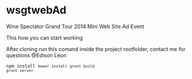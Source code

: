 wsgtwebAd
=========

Wine Spectator Grand Tour 2014 Mini Web Site Ad Event

This how you can start working

After cloning run this comand inside the project rootfolder, contact me for questions @Edison Leon

<code>npm install
<code>bower install</code>
<code>grunt build</code>
<code>grunt server</code>
